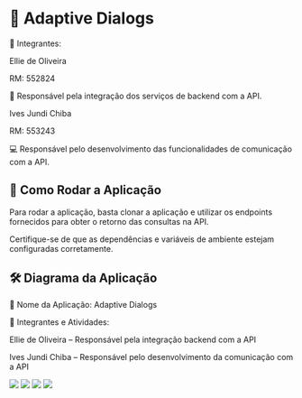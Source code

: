 <h1>🎯 Adaptive Dialogs</h1>  
<p>👥 Integrantes:  </p>
<p>Ellie de Oliveira  </p>
<p>RM: 552824  </p>
<p>🎯 Responsável pela integração dos serviços de backend com a API. </p> 
  
<p>Ives Jundi Chiba  </p>
<p>RM: 553243  </p>
<p>💻 Responsável pelo desenvolvimento das funcionalidades de comunicação com a API.  </p>

<h2>🚀 Como Rodar a Aplicação  </h2>
<p>Para rodar a aplicação, basta clonar a aplicação e utilizar os endpoints fornecidos para obter o retorno das consultas na API. <p>Certifique-se de que as dependências e variáveis de ambiente estejam configuradas corretamente.
  
<h2>🛠 Diagrama da Aplicação  </h2>
<p>📄 Nome da Aplicação: Adaptive Dialogs  </p>
<p>👥 Integrantes e Atividades:  </p>
<p>Ellie de Oliveira – Responsável pela integração backend com a API  </p>
<p>Ives Jundi Chiba – Responsável pelo desenvolvimento da comunicação com a API  </p>
<img src="https://github.com/user-attachments/assets/6d992d13-8e69-4e46-933f-03b5115db403">
<img src="https://github.com/user-attachments/assets/661037a9-20e8-411c-b84d-918a456cea9e">
<img src="https://github.com/user-attachments/assets/831f2d1e-1188-40e0-ba41-051351afcb61">
<img src="https://github.com/user-attachments/assets/fb033ccf-d2bb-42a6-860f-c54c5b16dc41">


